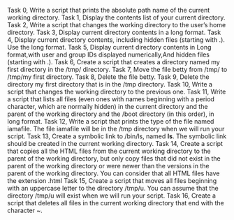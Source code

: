 Task 0, Write a script that prints the absolute path name of the current working directory.
Task 1, Display the contents list of your current directory.
Task 2, Write a script that changes the working directory to the user’s home directory.
Task 3, Display current directory contents in a long format.
Task 4, Display current directory contents, including hidden files (starting with .). Use the long format.
Task 5, Display current directory contents in Long format,with user and group IDs displayed numerically,And hidden files (starting with .).
Task 6, Create a script that creates a directory named my first directory in the /tmp/ directory.
Task 7, Move the file betty from /tmp/ to /tmp/my first directory.
Task 8, Delete the file betty.
Task 9, Delete the directory my first directory that is in the /tmp directory.
Task 10, Write a script that changes the working directory to the previous one.
Task 11, Write a script that lists all files (even ones with names beginning with a period character, which are normally hidden) in the current directory and the parent of the working directory and the /boot directory (in this order), in long format.
Task 12, Write a script that prints the type of the file named iamafile. The file iamafile will be in the /tmp directory when we will run your script.
Task 13, Create a symbolic link to /bin/ls, named __ls__. The symbolic link should be created in the current working directory.
Task 14, Create a script that copies all the HTML files from the current working directory to the parent of the working directory, but only copy files that did not exist in the parent of the working directory or were newer than the versions in the parent of the working directory.
You can consider that all HTML files have the extension .html
Task 15, Create a script that moves all files beginning with an uppercase letter to the directory /tmp/u.
You can assume that the directory /tmp/u will exist when we will run your script.
Task 16, Create a script that deletes all files in the current working directory that end with the character ~.
